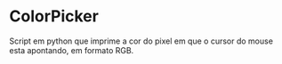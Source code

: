 # ColorPicker
Script em python que imprime a cor do pixel em que o cursor do mouse esta apontando, em formato RGB.
